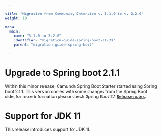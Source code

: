 ```yaml
---

title: "Migration from Community Extension v. 3.1.0 to v. 3.2.0"
weight: 10

menu:
  main:
    name: "3.1.0 to 3.2.0"
    identifier: "migration-guide-spring-boot-31-32"
    parent: "migration-guide-spring-boot"

---
```


# Upgrade to Spring boot 2.1.1

Within this minor release, Camunda Spring Boot Starter started using Spring boot 2.1.1.
This version comes with some changes from the Spring Boot side, for more information please check Spring Boot 2.1 [Release notes](https://github.com/spring-projects/spring-boot/wiki/Spring-Boot-2.1-Release-Notes).

# Support for JDK 11

This release introduces support for JDK 11.
